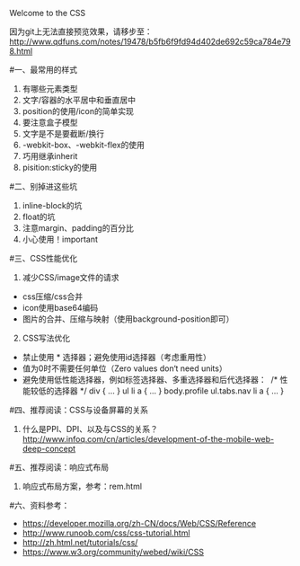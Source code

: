 Welcome to the CSS

因为git上无法直接预览效果，请移步至：
http://www.qdfuns.com/notes/19478/b5fb6f9fd94d402de692c59ca784e798.html

#一、最常用的样式
1. 有哪些元素类型
2. 文字/容器的水平居中和垂直居中
3. position的使用/icon的简单实现
4. 要注意盒子模型
5. 文字是不是要截断/换行
6. -webkit-box、-webkit-flex的使用
7. 巧用继承inherit
8. pisition:sticky的使用

#二、别掉进这些坑
1. inline-block的坑
2. float的坑
3. 注意margin、padding的百分比
4. 小心使用！important

#三、CSS性能优化
1. 减少CSS/image文件的请求
* css压缩/css合并
* icon使用base64编码
* 图片的合并、压缩与映射（使用background-position即可）

2. CSS写法优化
* 禁止使用 * 选择器；避免使用id选择器（考虑重用性）
* 值为0时不需要任何单位（Zero values don‘t need units）
* 避免使用低性能选择器，例如标签选择器、多重选择器和后代选择器：  /* 性能较低的选择器 */ div { … } ul li a { … } body.profile ul.tabs.nav li a { … } 

#四、推荐阅读：CSS与设备屏幕的关系
1. 什么是PPI、DPI、以及与CSS的关系？
http://www.infoq.com/cn/articles/development-of-the-mobile-web-deep-concept

#五、推荐阅读：响应式布局
1. 响应式布局方案，参考：rem.html

#六、资料参考：
* https://developer.mozilla.org/zh-CN/docs/Web/CSS/Reference
* http://www.runoob.com/css/css-tutorial.html
* http://zh.html.net/tutorials/css/
* https://www.w3.org/community/webed/wiki/CSS

